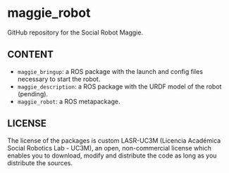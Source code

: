 # maggie_robot

GitHub repository for the Social Robot Maggie.

## CONTENT

- `maggie_bringup`: a ROS package with the launch and config files necessary to start the robot.
- `maggie_description`: a ROS package with the URDF model of the robot (pending).
- `maggie_robot`: a ROS metapackage.

## LICENSE

The license of the packages is custom LASR-UC3M (Licencia Académica Social Robotics Lab - UC3M), an open, non-commercial license which enables you to download, modify and distribute the code as long as you distribute the sources.  
